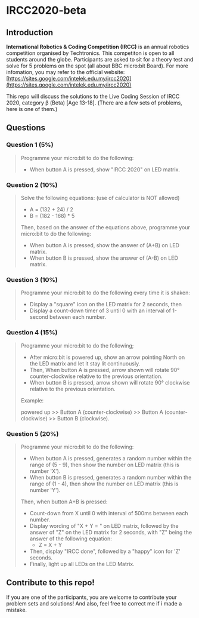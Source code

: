 # IRCC2020-beta

## Introduction
**International Robotics & Coding Competition (IRCC)** is an annual robotics competition organised by Techtronics. This competiton is open to all students around the globe. Participants are asked to sit for a theory test and solve for 5 problems on the spot (all about BBC micro:bit Board). For more infomation, you may refer to the official website: [https://sites.google.com/intelek.edu.my/ircc2020](https://sites.google.com/intelek.edu.my/ircc2020)

This repo will discuss the solutions to the Live Coding Session of IRCC 2020, category β (Beta) \[Age 13-18]. (There are a few sets of problems, here is one of them.)

## Questions
### Question 1 (5%)
> Programme your micro:bit to do the following: 
> - When button A is pressed, show "IRCC 2020" on LED matrix.

### Question 2 (10%)
> Solve the following equations: (use of calculator is NOT allowed)
>   - A = (132 + 24) / 2
>   - B = (182 - 168) * 5
>
> Then, based on the answer of the equations above, programme your micro:bit to do the following: 
> - When button A is pressed, show the answer of (A+B) on LED matrix.
> - When button B is pressed, show the answer of (A-B) on LED matrix.

### Question 3 (10%)
> Programme your micro:bit to do the following every time it is shaken: 
> - Display a "square" icon on the LED matrix for 2 seconds, then
> - Display a count-down timer of 3 until 0 with an interval of 1-second between each number.

### Question 4 (15%)
> Programme your micro:bit to do the following; 
> - After micro:bit is powered up, show an arrow pointing North on the LED matrix and let it stay lit continuously.
> - Then, When button A is pressed, arrow shown will rotate 90° counter-clockwise relative to the previous orientation.
> - When button B is pressed, arrow shown will rotate 90° clockwise relative to the previous orientation.
>
> Example:
>
> powered up >> Button A (counter-clockwise) >> Button A (counter-clockwise) >> Button B (clockwise).

### Question 5 (20%)
> Programme your micro:bit to do the following: 
> - When button A is pressed, generates a random number within the range of (5 - 9), then show the number on LED matrix (this is number 'X').
> - When button B is pressed, generates a random number within the range of (1 - 4), then show the number on LED matrix (this is number 'Y').
>
> Then, when button A+B is pressed:
>   - Count-down from X until 0 with interval of 500ms between each number.
>   - Display wording of "X + Y = " on LED matrix, followed by the answer of "Z" on the LED matrix for 2 seconds, with "Z" being the answer of the following equation:
>     - Z = X + Y
>   - Then, display "IRCC done", followed by a "happy" icon for 'Z' seconds.
>   - Finally, light up all LEDs on the LED Matrix.

## Contribute to this repo!
If you are one of the participants, you are welcome to contribute your problem sets and solutions! And also, feel free to correct me if i made a mistake.
